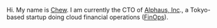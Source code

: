 Hi. My name is [Chew](https://flowerinthenight.com/). I am currently the CTO of [Alphaus, Inc](https://www.alphaus.cloud/)., a Tokyo-based startup doing cloud financial operations ([FinOps](https://www.finops.org/introduction/what-is-finops/)).
